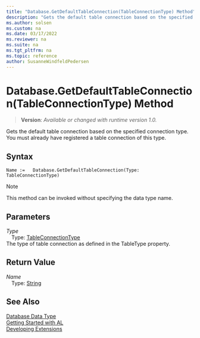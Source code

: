 ```yaml
---
title: "Database.GetDefaultTableConnection(TableConnectionType) Method"
description: "Gets the default table connection based on the specified connection type."
ms.author: solsen
ms.custom: na
ms.date: 03/17/2022
ms.reviewer: na
ms.suite: na
ms.tgt_pltfrm: na
ms.topic: reference
author: SusanneWindfeldPedersen
---
```

[//]: # (START>DO_NOT_EDIT)
[//]: # (IMPORTANT:Do not edit any of the content between here and the END>DO_NOT_EDIT.)
[//]: # (Any modifications should be made in the .xml files in the ModernDev repo.)
# Database.GetDefaultTableConnection(TableConnectionType) Method
> **Version**: _Available or changed with runtime version 1.0._

Gets the default table connection based on the specified connection type. You must already have registered a table connection of this type.


## Syntax
```AL
Name :=   Database.GetDefaultTableConnection(Type: TableConnectionType)
```
> [!NOTE]
> This method can be invoked without specifying the data type name.
## Parameters
*Type*  
&emsp;Type: [TableConnectionType](../tableconnectiontype/tableconnectiontype-option.md)  
The type of table connection as defined in the TableType property.  


## Return Value
*Name*  
&emsp;Type: [String](../text/text-data-type.md)  



[//]: # (IMPORTANT: END>DO_NOT_EDIT)
## See Also
[Database Data Type](database-data-type.md)  
[Getting Started with AL](../../devenv-get-started.md)  
[Developing Extensions](../../devenv-dev-overview.md)